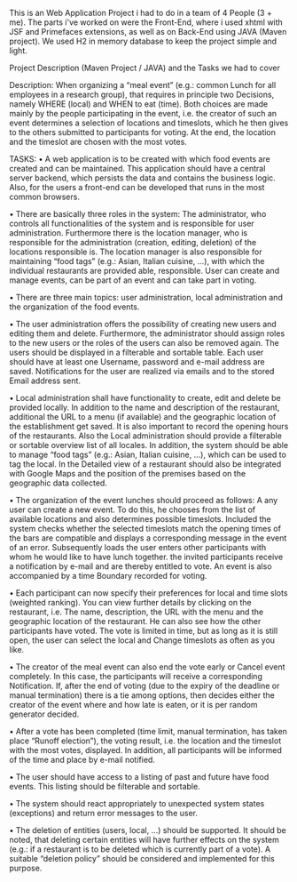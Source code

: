 This is an Web Application Project i had to do in a team of 4 People (3 + me).
The parts i've worked on were the Front-End, where i used xhtml with JSF and Primefaces extensions, 
as well as on Back-End using JAVA (Maven project). We used H2 in memory database to keep the project simple
and light. 

Project Description (Maven Project / JAVA) and the Tasks we had to cover

Description:
When organizing a “meal event” (e.g.: common Lunch for all employees in a research group), that requires in principle
two  Decisions, namely WHERE (local) and WHEN to eat (time). Both choices are made mainly by the people participating in the event, i.e. the creator
of such an event determines a selection of locations and timeslots, which he then gives to the others submitted to participants for voting. At the end, the location and the timeslot are chosen with the most votes.

TASKS:
• A web application is to be created with which food events are created and can be maintained. This application should have a central server backend,
which persists the data and contains the business logic. Also, for the users a front-end can be developed that runs in the most common browsers.

• There are basically three roles in the system: The administrator, who controls all functionalities of the system and is responsible for user administration. Furthermore there is the location manager, who is responsible for the administration (creation, editing, deletion) of the locations responsible is. The location manager is also responsible for maintaining “food tags” (e.g.: Asian, Italian cuisine, ...), with which the individual restaurants are provided able, responsible. 
User can create and manage events, can be part of an event and can take part in voting.

• There are three main topics: user administration, local administration and the organization of the food events.

• The user administration offers the possibility of creating new users and editing them and delete. Furthermore, the administrator should assign roles to the 
new users or the roles of the users can also be removed again. The users should be displayed in a filterable and sortable table. Each user should have at least one
Username, password and e-mail address are saved. Notifications for the user are realized via emails and to the stored Email address sent.

• Local administration shall have functionality to create, edit and delete be provided locally. In addition to the name and description of the restaurant, additional
the URL to a menu (if available) and the geographic location of the establishment get saved. It is also important to record the opening hours of the restaurants. Also the Local administration should provide a filterable or sortable overview list of all locales. In addition, the system should be able to manage “food tags” 
(e.g.: Asian, Italian cuisine, ...), which can be used to tag the local. In the Detailed view of a restaurant should also be integrated with Google Maps and the position of the premises based on the geographic data collected.

• The organization of the event lunches should proceed as follows: 
A any user can create a new event. To do this, he chooses from the list of available locations and also determines possible timeslots. Included
the system checks whether the selected timeslots match the opening times of the bars are compatible and displays a corresponding message in the event of an error. Subsequently loads the user enters other participants with whom he would like to have lunch together. the invited participants receive a notification by e-mail and are thereby entitled to vote. An event is also accompanied by a time  Boundary recorded for voting.

• Each participant can now specify their preferences for local and time slots (weighted ranking). You can view further details by clicking on the restaurant, i.e.
The name, description, the URL with the menu and the geographic location of the restaurant. He can also see how the other participants have voted. The vote is
limited in time, but as long as it is still open, the user can select the local and Change timeslots as often as you like.

• The creator of the meal event can also end the vote early or Cancel event completely. In this case, the participants will receive a corresponding
Notification. If, after the end of voting (due to the expiry of the deadline or manual termination) there is a tie among options, then decides
either the creator of the event where and how late is eaten, or it is per random generator decided.

• After a vote has been completed (time limit, manual termination, has taken place “Runoff election”), the voting result, i.e. the location and the timeslot with the
most votes, displayed. In addition, all participants will be informed of the time and place by e-mail notified.

• The user should have access to a listing of past and future have food events. This listing should be filterable and sortable.

• The system should react appropriately to unexpected system states (exceptions) and return error messages to the user.

• The deletion of entities (users, local, ...) should be supported. It should be noted,
that deleting certain entities will have further effects on the system (e.g.: if a restaurant is to be deleted which is currently part of a vote).
A suitable “deletion policy” should be considered and implemented for this purpose.





